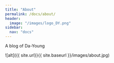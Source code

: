 ```yaml
---
title: "About"
permalink: /docs/about/
header:
  image: "/images/logo_DY.png"
sidebar:
  nav: "docs"
---
```

A blog of Da-Young

![alt]({{ site.url}}{{ site.baseurl }}/images/about.jpg)
